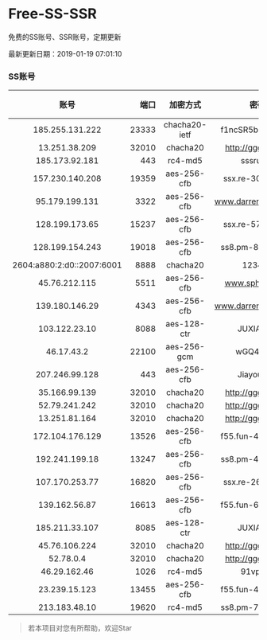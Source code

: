 # Free-SS-SSR

免费的SS账号、SSR账号，定期更新

最新更新日期：2019-01-19 07:01:10 

### SS账号
|账号|端口|加密方式|密码|更新时间|国家|
|:-----:|-----:|:----:|:----:|:----:|:----:|
|185.255.131.222|23333|chacha20-ietf|f1ncSR5blCaDUr0x|06:57:12|US|
|13.251.38.209|32010|chacha20|http://gggg.rocks|06:57:06|SG|
|185.173.92.181|443|rc4-md5|sssru.icu|06:57:12|RU|
|157.230.140.208|19359|aes-256-cfb|ssx.re-30161294|06:57:05|US|
|95.179.199.131|3322|aes-256-cfb|www.darrenliuwei.com|06:57:12|GB|
|128.199.173.65|15237|aes-256-cfb|ssx.re-57317230|06:57:06|SG|
|128.199.154.243|19018|aes-256-cfb|ss8.pm-89274452|06:57:05|SG|
|2604:a880:2:d0::2007:6001|8888|chacha20|123456|06:57:11|US|
|45.76.212.115|5511|aes-256-cfb|www.sphard.com|06:57:05|JP|
|139.180.146.29|4343|aes-256-cfb|www.darrenliuwei.com|06:57:13|SG|
|103.122.23.10|8088|aes-128-ctr|JUXIANGE|06:57:07|US|
|46.17.43.2|22100|aes-256-gcm|wGQ4vA7D|06:57:10|RU|
|207.246.99.128|443|aes-256-cfb|Jiayou123|06:57:11|US|
|35.166.99.139|32010|chacha20|http://gggg.rocks|06:57:12|US|
|52.79.241.242|32010|chacha20|http://gggg.rocks|06:57:13|KR|
|13.251.81.164|32010|chacha20|http://gggg.rocks|06:57:13|SG|
|172.104.176.129|13526|aes-256-cfb|f55.fun-49542459|06:57:05|SG|
|192.241.199.18|13247|aes-256-cfb|ss8.pm-46870031|06:57:04|US|
|107.170.253.77|16820|aes-256-cfb|ssx.re-26838025|06:57:05|US|
|139.162.56.87|16613|aes-256-cfb|f55.fun-60272244|06:57:05|SG|
|185.211.33.107|8085|aes-128-ctr|JUXIANGE|06:57:10|US|
|45.76.106.224|32010|chacha20|http://gggg.rocks|06:57:11|JP|
|52.78.0.4|32010|chacha20|http://gggg.rocks|06:57:12|KR|
|46.29.162.46|1026|rc4-md5|91vpn.cf|06:57:12|RU|
|23.239.15.123|13455|aes-256-cfb|f55.fun-49892164|06:57:03|US|
|213.183.48.10|19620|rc4-md5|ss8.pm-75880062|06:57:05|RU|


> 若本项目对您有所帮助，欢迎Star